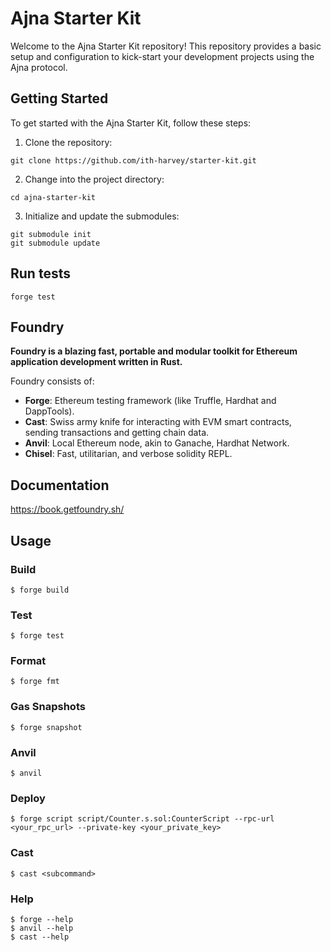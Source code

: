 # Ajna Starter Kit

Welcome to the Ajna Starter Kit repository! This repository provides a basic setup and configuration to kick-start your development projects using the Ajna protocol.

## Getting Started

To get started with the Ajna Starter Kit, follow these steps:

1. Clone the repository:
```
git clone https://github.com/ith-harvey/starter-kit.git
```
2. Change into the project directory:
```
cd ajna-starter-kit
```
3. Initialize and update the submodules:
```
git submodule init
git submodule update
```

## Run tests
```
forge test
```

## Foundry

**Foundry is a blazing fast, portable and modular toolkit for Ethereum application development written in Rust.**

Foundry consists of:

-   **Forge**: Ethereum testing framework (like Truffle, Hardhat and DappTools).
-   **Cast**: Swiss army knife for interacting with EVM smart contracts, sending transactions and getting chain data.
-   **Anvil**: Local Ethereum node, akin to Ganache, Hardhat Network.
-   **Chisel**: Fast, utilitarian, and verbose solidity REPL.

## Documentation

https://book.getfoundry.sh/

## Usage

### Build

```shell
$ forge build
```

### Test

```shell
$ forge test
```

### Format

```shell
$ forge fmt
```

### Gas Snapshots

```shell
$ forge snapshot
```

### Anvil

```shell
$ anvil
```

### Deploy

```shell
$ forge script script/Counter.s.sol:CounterScript --rpc-url <your_rpc_url> --private-key <your_private_key>
```

### Cast

```shell
$ cast <subcommand>
```

### Help

```shell
$ forge --help
$ anvil --help
$ cast --help
```
